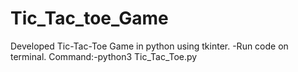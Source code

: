 # Tic_Tac_toe_Game
Developed Tic-Tac-Toe Game in python using tkinter.
-Run code on terminal.
Command:-python3 Tic_Tac_Toe.py

